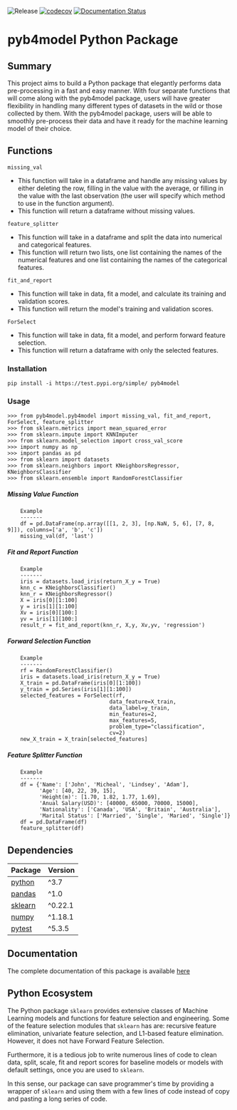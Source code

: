 ![Release](https://github.com/UBC-MDS/pyb4model/workflows/Release/badge.svg?branch=master)
[![codecov](https://codecov.io/gh/UBC-MDS/pyb4model/branch/master/graph/badge.svg)](https://codecov.io/gh/UBC-MDS/pyb4model)
[![Documentation Status](https://readthedocs.org/projects/pyb4model/badge/?version=latest)](https://pyb4model.readthedocs.io/en/latest/?badge=latest)

# pyb4model Python Package

## Summary
This project aims to build a Python package that elegantly performs data pre-processing in a fast and easy manner. With four separate functions that will come along with the pyb4model package, users will have greater flexibility in handling many different types of datasets in the wild or those collected by them. With the pyb4model package, users will be able to smoothly pre-process their data and have it ready for the machine learning model of their choice.

## Functions
`missing_val`
- This function will take in a dataframe and handle any missing values by either deleting the row, filling in the value with the average, or filling in the value with the last observation (the user will specify which method to use in the function argument).
- This function will return a dataframe without missing values.

`feature_splitter`
- This function will take in a dataframe and split the data into numerical and categorical features.
- This function will return two lists, one list containing the names of the numerical features and one list containing the names of the categorical features.

`fit_and_report`
- This function will take in data, fit a model, and calculate its training and validation scores.
- This function will return the model's training and validation scores.

`ForSelect`
- This function will take in data, fit a model, and perform forward feature selection.
- This function will return a dataframe with only the selected features.

### Installation

```
pip install -i https://test.pypi.org/simple/ pyb4model
```

### Usage

```python3
>>> from pyb4model.pyb4model import missing_val, fit_and_report, ForSelect, feature_splitter
>>> from sklearn.metrics import mean_squared_error
>>> from sklearn.impute import KNNImputer
>>> from sklearn.model_selection import cross_val_score
>>> import numpy as np
>>> import pandas as pd
>>> from sklearn import datasets
>>> from sklearn.neighbors import KNeighborsRegressor, KNeighborsClassifier
>>> from sklearn.ensemble import RandomForestClassifier
```
##### Missing Value Function

```python3
    Example
    -------
    df = pd.DataFrame(np.array([[1, 2, 3], [np.NaN, 5, 6], [7, 8, 9]]), columns=['a', 'b', 'c'])
    missing_val(df, 'last')
```

##### Fit and Report Function
```python3
    Example
    -------
    iris = datasets.load_iris(return_X_y = True)
    knn_c = KNeighborsClassifier()
    knn_r = KNeighborsRegressor()
    X = iris[0][1:100]
    y = iris[1][1:100]
    Xv = iris[0][100:]
    yv = iris[1][100:]
    result_r = fit_and_report(knn_r, X,y, Xv,yv, 'regression')
```
##### Forward Selection Function
```python3
    Example
    -------
    rf = RandomForestClassifier()
    iris = datasets.load_iris(return_X_y = True)
    X_train = pd.DataFrame(iris[0][1:100])
    y_train = pd.Series(iris[1][1:100])
    selected_features = ForSelect(rf,
                                data_feature=X_train,
                                data_label=y_train,
                                min_features=2,
                                max_features=5,
                                problem_type="classification",
                                cv=2)
    new_X_train = X_train[selected_features]
```
##### Feature Splitter Function
```python3
    Example
    -------
    df = {'Name': ['John', 'Micheal', 'Lindsey', 'Adam'],
          'Age': [40, 22, 39, 15],
          'Height(m)': [1.70, 1.82, 1.77, 1.69],
          'Anual Salary(USD)': [40000, 65000, 70000, 15000],
          'Nationality': ['Canada', 'USA', 'Britain', 'Australia'],
          'Marital Status': ['Married', 'Single', 'Maried', 'Single']}
    df = pd.DataFrame(df)
    feature_splitter(df)
```
## Dependencies
|Package|Version|
|-------|-------|
|[python](https://www.python.org/downloads/release/python-370/) |^3.7   |
|[pandas](https://pandas.pydata.org/pandas-docs/stable/getting_started/install.html) |^1.0   |
|[sklearn](https://scikit-learn.org/stable/install.html)|^0.22.1|
|[numpy](https://scipy.org/install.html)  |^1.18.1|
|[pytest](https://docs.pytest.org/en/latest/getting-started.html) |^5.3.5 |

## Documentation

The complete documentation of this package is available [here](https://pyb4model.readthedocs.io/en/latest/?badge=latest)
## Python Ecosystem

The Python package `sklearn` provides extensive classes of Machine Learning models and functions for feature selection and engineering. Some of the feature selection modules that `sklearn` has are: recursive feature elimination, univariate feature selection, and L1-based feature elimination. However, it does not have Forward Feature Selection.

Furthermore, it is a tedious job to write numerous lines of code to clean data, split, scale, fit and report scores for baseline models or models with default settings, once you are used to `sklearn`. 

In this sense, our package can save programmer's time by providing a wrapper of `sklearn` and using them with a few lines of code instead of copy and pasting a long series of code.
